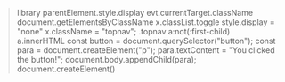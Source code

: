 > library
parentElement.style.display
evt.currentTarget.className
document.getElementsByClassName
x.classList.toggle
style.display = "none"
x.className = "topnav";
.topnav a:not(:first-child)
a.innerHTML
const button = document.querySelector("button");
const para = document.createElement("p");
para.textContent = "You clicked the button!";
document.body.appendChild(para);
document.createElement()